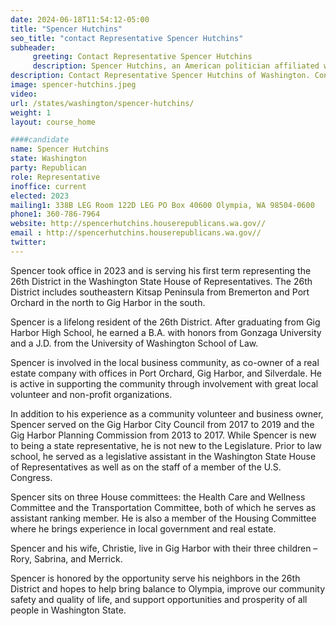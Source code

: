 ```yaml
---
date: 2024-06-18T11:54:12-05:00
title: "Spencer Hutchins"
seo_title: "contact Representative Spencer Hutchins"
subheader:
     greeting: Contact Representative Spencer Hutchins
     description: Spencer Hutchins, an American politician affiliated with the Republican Party, assumed office as a member of the Washington House of Representatives, representing District 26-Position 1, on January 9, 2023.
description: Contact Representative Spencer Hutchins of Washington. Contact information for Spencer Hutchins includes email address, phone number, and mailing address.
image: spencer-hutchins.jpeg
video:
url: /states/washington/spencer-hutchins/
weight: 1
layout: course_home

####candidate
name: Spencer Hutchins
state: Washington
party: Republican
role: Representative
inoffice: current
elected: 2023
mailing1: 338B LEG Room 122D LEG PO Box 40600 Olympia, WA 98504-0600
phone1: 360-786-7964
website: http://spencerhutchins.houserepublicans.wa.gov//
email : http://spencerhutchins.houserepublicans.wa.gov//
twitter: 
---
```

Spencer took office in 2023 and is serving his first term representing the 26th District in the Washington State House of Representatives. The 26th District includes southeastern Kitsap Peninsula from Bremerton and Port Orchard in the north to Gig Harbor in the south.

Spencer is a lifelong resident of the 26th District. After graduating from Gig Harbor High School, he earned a B.A. with honors from Gonzaga University and a J.D. from the University of Washington School of Law.

Spencer is involved in the local business community, as co-owner of a real estate company with offices in Port Orchard, Gig Harbor, and Silverdale. He is active in supporting the community through involvement with great local volunteer and non-profit organizations.

In addition to his experience as a community volunteer and business owner, Spencer served on the Gig Harbor City Council from 2017 to 2019 and the Gig Harbor Planning Commission from 2013 to 2017.  While Spencer is new to being a state representative, he is not new to the Legislature. Prior to law school, he served as a legislative assistant in the Washington State House of Representatives as well as on the staff of a member of the U.S. Congress.

Spencer sits on three House committees: the Health Care and Wellness Committee and the Transportation Committee, both of which he serves as assistant ranking member. He is also a member of the Housing Committee where he brings experience in local government and real estate.

Spencer and his wife, Christie, live in Gig Harbor with their three children – Rory, Sabrina, and Merrick.

Spencer is honored by the opportunity serve his neighbors in the 26th District and hopes to help bring balance to Olympia, improve our community safety and quality of life, and support opportunities and prosperity of all people in Washington State.
